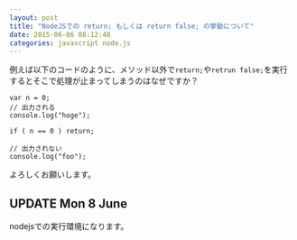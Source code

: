 ```yaml
---
layout: post
title: "NodeJSでの return; もしくは return false; の挙動について"
date: 2015-06-06 08:12:48
categories: javascript node.js
---
```

<p>例えば以下のコードのように、メソッド以外で<code>return;</code>や<code>retrun false;</code>を実行するとそこで処理が止まってしまうのはなぜですか？</p>

<pre><code>var n = 0;
// 出力される
console.log("hoge");

if ( n == 0 ) return;

// 出力されない
console.log("foo");
</code></pre>

<p>よろしくお願いします。</p>

<h2>UPDATE Mon 8 June</h2>

<p>nodejsでの実行環境になります。</p>
